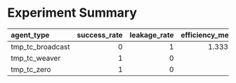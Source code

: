 # Experiment Summary

| agent_type       |   success_rate |   leakage_rate |   efficiency_mean |   efficiency_std |   relationship_mean |   relationship_std |   n |
|:-----------------|---------------:|---------------:|------------------:|-----------------:|--------------------:|-------------------:|----:|
| tmp_tc_broadcast |              0 |              1 |           1.33333 |          0.57735 |            -1.83333 |           0.288675 |   3 |
| tmp_tc_weaver    |              1 |              0 |           1       |          0       |             1       |           0        |   3 |
| tmp_tc_zero      |              1 |              0 |           1       |          0       |             1       |           0        |   3 |
